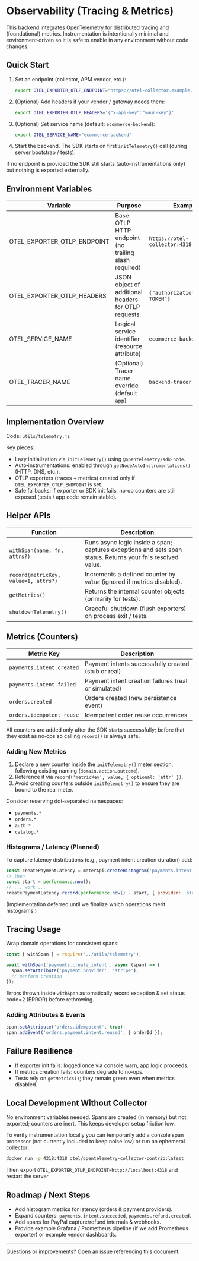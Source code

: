 # Observability (Tracing & Metrics)

This backend integrates OpenTelemetry for distributed tracing and (foundational) metrics. Instrumentation is intentionally minimal and environment‑driven so it is safe to enable in any environment without code changes.

## Quick Start

1. Set an endpoint (collector, APM vendor, etc.):
   ```bash
   export OTEL_EXPORTER_OTLP_ENDPOINT="https://otel-collector.example.com"
   ```
2. (Optional) Add headers if your vendor / gateway needs them:
   ```bash
   export OTEL_EXPORTER_OTLP_HEADERS='{"x-api-key":"your-key"}'
   ```
3. (Optional) Set service name (default: `ecommerce-backend`):
   ```bash
   export OTEL_SERVICE_NAME="ecommerce-backend"
   ```
4. Start the backend. The SDK starts on first `initTelemetry()` call (during server bootstrap / tests).

If no endpoint is provided the SDK still starts (auto‑instrumentations only) but nothing is exported externally.

## Environment Variables

| Variable | Purpose | Example |
|----------|---------|---------|
| OTEL_EXPORTER_OTLP_ENDPOINT | Base OTLP HTTP endpoint (no trailing slash required) | `https://otel-collector:4318` |
| OTEL_EXPORTER_OTLP_HEADERS  | JSON object of additional headers for OTLP requests | `{"authorization":"Bearer TOKEN"}` |
| OTEL_SERVICE_NAME | Logical service identifier (resource attribute) | `ecommerce-backend` |
| OTEL_TRACER_NAME  | (Optional) Tracer name override (default `app`) | `backend-tracer` |

## Implementation Overview

Code: `utils/telemetry.js`

Key pieces:
- Lazy initialization via `initTelemetry()` using `@opentelemetry/sdk-node`.
- Auto‑instrumentations: enabled through `getNodeAutoInstrumentations()` (HTTP, DNS, etc.).
- OTLP exporters (traces + metrics) created only if `OTEL_EXPORTER_OTLP_ENDPOINT` is set.
- Safe fallbacks: if exporter or SDK init fails, no‑op counters are still exposed (tests / app code remain stable).

## Helper APIs

| Function | Description |
|----------|-------------|
| `withSpan(name, fn, attrs?)` | Runs async logic inside a span; captures exceptions and sets span status. Returns your fn's resolved value. |
| `record(metricKey, value=1, attrs?)` | Increments a defined counter by `value` (ignored if metrics disabled). |
| `getMetrics()` | Returns the internal counter objects (primarily for tests). |
| `shutdownTelemetry()` | Graceful shutdown (flush exporters) on process exit / tests. |

## Metrics (Counters)

| Metric Key | Description |
|------------|-------------|
| `payments.intent.created` | Payment intents successfully created (stub or real) |
| `payments.intent.failed`  | Payment intent creation failures (real or simulated) |
| `orders.created`          | Orders created (new persistence event) |
| `orders.idempotent_reuse` | Idempotent order reuse occurrences |

All counters are added only after the SDK starts successfully; before that they exist as no‑ops so calling `record()` is always safe.

### Adding New Metrics
1. Declare a new counter inside the `initTelemetry()` meter section, following existing naming (`domain.action.outcome`).
2. Reference it via `record('metricKey', value, { optional: 'attr' })`.
3. Avoid creating counters outside `initTelemetry()` to ensure they are bound to the real meter.

Consider reserving dot‑separated namespaces:
- `payments.*`
- `orders.*`
- `auth.*`
- `catalog.*`

### Histograms / Latency (Planned)
To capture latency distributions (e.g., payment intent creation duration) add:
```js
const createPaymentLatency = meterApi.createHistogram('payments.intent.create_ms', { description: 'Duration of payment intent creation in ms' });
// then
const start = performance.now();
// ... work ...
createPaymentLatency.record(performance.now() - start, { provider: 'stripe' });
```
(Implementation deferred until we finalize which operations merit histograms.)

## Tracing Usage

Wrap domain operations for consistent spans:
```js
const { withSpan } = require('../utils/telemetry');

await withSpan('payments.create_intent', async (span) => {
  span.setAttribute('payment.provider', 'stripe');
  // perform creation
});
```
Errors thrown inside `withSpan` automatically record exception & set status code=2 (ERROR) before rethrowing.

### Adding Attributes & Events
```js
span.setAttribute('orders.idempotent', true);
span.addEvent('orders.payment.intent.reused', { orderId });
```

## Failure Resilience
- If exporter init fails: logged once via console.warn, app logic proceeds.
- If metrics creation fails: counters degrade to no‑ops.
- Tests rely on `getMetrics()`; they remain green even when metrics disabled.

## Local Development Without Collector
No environment variables needed. Spans are created (in memory) but not exported; counters are inert. This keeps developer setup friction low.

To verify instrumentation locally you can temporarily add a console span processor (not currently included to keep noise low) or run an ephemeral collector:
```bash
docker run -p 4318:4318 otel/opentelemetry-collector-contrib:latest
```
Then export `OTEL_EXPORTER_OTLP_ENDPOINT=http://localhost:4318` and restart the server.

## Roadmap / Next Steps
- Add histogram metrics for latency (orders & payment providers).
- Expand counters: `payments.intent.succeeded`, `payments.refund.created`.
- Add spans for PayPal capture/refund internals & webhooks.
- Provide example Grafana / Prometheus pipeline (if we add Prometheus exporter) or example vendor dashboards.

---
Questions or improvements? Open an issue referencing this document.
